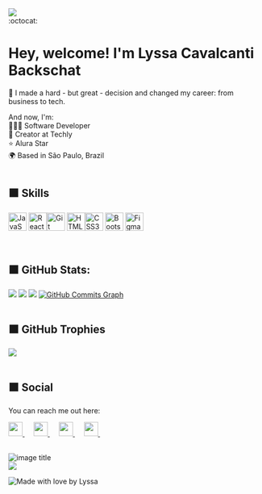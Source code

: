  <img src="techly-readme-blue.gif"/>

<br/>
:octocat:
<br/>

# Hey, welcome! I'm Lyssa Cavalcanti Backschat

🔄 I made a hard - but great - decision and changed my career: from business to tech.<br>

And now, I'm:<br>
👩🏻‍💻 Software Developer <br>
🚀 Creator at Techly <br>
⭐️ Alura Star <br>
🌍 Based in São Paulo, Brazil<br><br>

## ⬛️  Skills
<p align="left">
<a href="https://developer.mozilla.org/en-US/docs/Web/JavaScript" target="_blank" rel="noreferrer"><img src="https://raw.githubusercontent.com/danielcranney/readme-generator/main/public/icons/skills/javascript-colored.svg" width="36" height="36" alt="JavaScript" /></a> <a href="https://reactjs.org/" target="_blank" rel="noreferrer"><img src="https://raw.githubusercontent.com/danielcranney/readme-generator/main/public/icons/skills/react-colored.svg" width="36" height="36" alt="React" /></a><a href="https://git-scm.com/" target="_blank" rel="noreferrer"><img src="https://raw.githubusercontent.com/danielcranney/readme-generator/main/public/icons/skills/git-colored.svg" width="36" height="36" alt="Git" /></a>
<a href="https://developer.mozilla.org/en-US/docs/Glossary/HTML5" target="_blank" rel="noreferrer"><img src="https://raw.githubusercontent.com/danielcranney/readme-generator/main/public/icons/skills/html5-colored.svg" width="36" height="36" alt="HTML5" /></a><a href="https://www.w3.org/TR/CSS/#css" target="_blank" rel="noreferrer"><img src="https://raw.githubusercontent.com/danielcranney/readme-generator/main/public/icons/skills/css3-colored.svg" width="36" height="36" alt="CSS3" /></a>
<a href="https://getbootstrap.com/" target="_blank" rel="noreferrer"><img src="https://raw.githubusercontent.com/danielcranney/readme-generator/main/public/icons/skills/bootstrap-colored.svg" width="36" height="36" alt="Bootstrap" /></a>
<a href="https://www.figma.com/" target="_blank" rel="noreferrer"><img src="https://raw.githubusercontent.com/danielcranney/readme-generator/main/public/icons/skills/figma-colored.svg" width="36" height="36" alt="Figma" /></a>
</p><br>

## ⬛️ GitHub Stats:
![](https://github-readme-stats.vercel.app/api?username=lyssacavalcanti&theme=radical&hide_border=true&include_all_commits=false&count_private=true) ![](https://github-readme-streak-stats.herokuapp.com/?user=lyssacavalcanti&theme=radical&hide_border=true) ![](https://github-readme-stats.vercel.app/api/top-langs/?username=lyssacavalcanti&theme=radical&hide_border=true&include_all_commits=false&count_private=true&layout=compact)
<a href="http://www.github.com/lyssacavalcanti"><img src="https://github-readme-activity-graph.cyclic.app/graph?username=lyssacavalcanti&bg_color=1c1917&color=ffffff&line=0cd0cd&point=ffffff&area_color=1c1917&area=true&hide_border=true&custom_title=GitHub%20Commits%20Graph" alt="GitHub Commits Graph" /></a><br><br>

## ⬛️ GitHub Trophies
![](https://github-profile-trophy.vercel.app/?username=lyssacavalcanti&theme=discord&no-frame=false&no-bg=true&margin-w=4)
<br><br>

## ⬛️ Social
You can reach me out here:<br>

  <a href= "https://instagram.com/techly.com.br">
    <img src="https://img.icons8.com/ios-glyphs/256/0cd0cd/instagram-new.svg" width="28px"/>
  </a>
  &emsp;
  <a href="https://linkedin.com/in/lyssacavalcanti">
    <img src="https://img.icons8.com/ios-filled/256/0cd0cd/linkedin.svg" width="28px"/>
  </a>
  &emsp;
  <a href="www.youtube.com/channel/UC3rU2a5u_XPup2M3vOjUjkg">
    <img src="https://img.icons8.com/ios-filled/256/0cd0cd/youtube.svg" width="28px"/>
  </a>
  &emsp;
  <a href="https://techly.com.br">
    <img src="https://img.icons8.com/material/256/0cd0cd/globe--v1.png" width="28px"/>
  </a>
  &emsp;
 <br><br>

![image title](https://rushter.com/counter.svg)
</br>
  <img src="techly-purpose.gif"/>


![Made with love by Lyssa](https://madewithlove.now.sh/br?heart=true&colorA=%230cd0cd&colorB=%23dd3b7e&template=for-the-badge)
